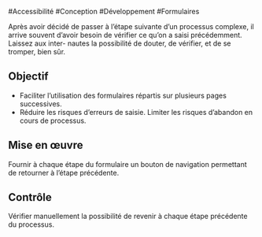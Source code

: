 
#Accessibilité #Conception #Développement #Formulaires

Après avoir décidé de passer à l’étape suivante d’un processus complexe, il arrive souvent d’avoir besoin de vérifier ce qu’on a saisi précédemment. Laissez aux inter- nautes la possibilité de douter, de vérifier, et de se tromper, bien sûr.


## Objectif

* Faciliter l’utilisation des formulaires répartis sur plusieurs pages successives.
* Réduire les risques d’erreurs de saisie. Limiter les risques d’abandon en cours de processus.

## Mise en œuvre

Fournir à chaque étape du formulaire un bouton de navigation permettant de retourner à l’étape précédente.

## Contrôle

Vérifier manuellement la possibilité de revenir à chaque étape précédente du processus.

